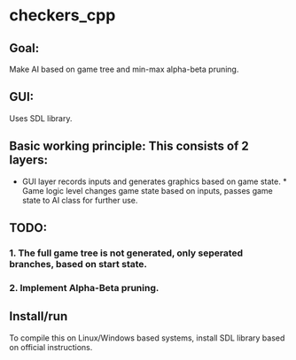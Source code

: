 # checkers_cpp  
## Goal:   
Make AI based on game tree and min-max alpha-beta pruning.  
## GUI:  
Uses SDL library.  
## Basic working principle: This consists of 2 layers:  
* GUI layer records inputs and generates graphics based on game state.  * Game logic level changes game state based on inputs, passes game state to AI class for further use.    
## TODO: 
### 1. The full game tree is not generated, only seperated branches, based on start state.  
### 2. Implement Alpha-Beta pruning.  
## Install/run  
To compile this on Linux/Windows based systems, install SDL library based on official instructions.  
